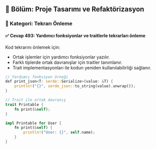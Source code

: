 ## 📘 Bölüm: Proje Tasarımı ve Refaktörizasyon  
### 🔹 Kategori: Tekrarı Önleme  
#### ✅ Cevap 493: Yardımcı fonksiyonlar ve traitlerle tekrarları önleme

Kod tekrarını önlemek için:

- Ortak işlemler için yardımcı fonksiyonlar yazılır.
- Farklı tiplerde ortak davranışlar için traitler tanımlanır.
- Trait implementasyonları ile kodun yeniden kullanılabilirliği sağlanır.

```rust
// Yardımcı fonksiyon örneği
def print_json<T: serde::Serialize>(value: &T) {
    println!("{}", serde_json::to_string(value).unwrap());
}

// Trait ile ortak davranış
trait Printable {
    fn print(&self);
}

impl Printable for User {
    fn print(&self) {
        println!("User: {}", self.name);
    }
}
```
